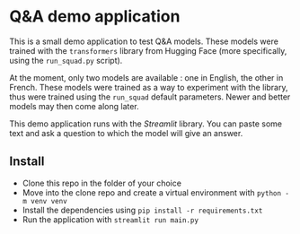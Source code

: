 # Q&A demo application

This is a small demo application to test Q&A models. These models were trained with the `transformers` library from Hugging Face (more specifically, using the `run_squad.py` script).

At the moment, only two models are available : one in English, the other in French. These models were trained as a way to experiment with the library, thus were trained using the `run_squad` default parameters. Newer and better models may then come along later.

This demo application runs with the *Streamlit* library. You can paste some text and ask a question to which the model will give an answer.

## Install
* Clone this repo in the folder of your choice
* Move into the clone repo and create a virtual environment with `python -m venv venv`
* Install the dependencies using `pip install -r requirements.txt`
* Run the application with `streamlit run main.py`